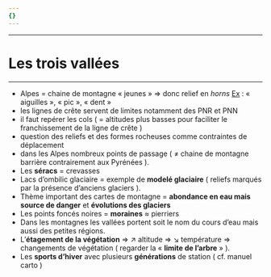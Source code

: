 ```yaml
---
{}
---
```

***
# Les trois vallées 
***
- Alpes = chaine de montagne « jeunes » ⇒ donc relief en *horns* <u>Ex</u> : « aiguilles », « pic », « dent » 
- les lignes de crête servent de limites notamment des PNR et PNN 
- il faut repérer les cols ( = altitudes plus basses pour faciliter le franchissement de la ligne de crête )
- question des reliefs et des formes rocheuses comme contraintes de déplacement 
- dans les Alpes nombreux points de passage ( ≠ chaine de montagne barrière contrairement aux Pyrénées  ). 
- Les **séracs** = crevasses 
- Lacs d’ombilic glaciaire = exemple de **modelé glaciaire** ( reliefs marqués par la présence d’anciens glaciers ). 
- Thème important des cartes de montagne = **abondance en eau mais source de danger** et **évolutions des glaciers** 
- Les points foncés noires = **moraines** ≈ pierriers 
- Dans les montagnes les vallées portent soit le nom du cours d’eau mais aussi des petites régions. 
- L’**étagement de la végétation** ⇒ ↗ altitude ⇒ ↘ température ⇒ changements de végétation ( regarder la « **limite de l’arbre** » ). 
- Les **sports d’hiver** avec plusieurs **générations** de station ( cf. manuel carto )